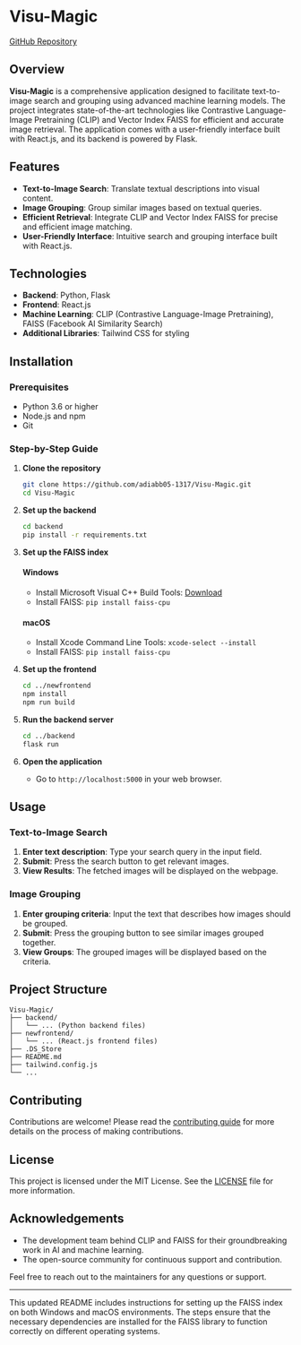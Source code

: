 
# Visu-Magic

[GitHub Repository](https://github.com/adiabb05-1317/Visu-Magic)

## Overview

**Visu-Magic** is a comprehensive application designed to facilitate text-to-image search and grouping using advanced machine learning models. The project integrates state-of-the-art technologies like Contrastive Language-Image Pretraining (CLIP) and Vector Index FAISS for efficient and accurate image retrieval. The application comes with a user-friendly interface built with React.js, and its backend is powered by Flask.

## Features

- **Text-to-Image Search**: Translate textual descriptions into visual content.
- **Image Grouping**: Group similar images based on textual queries.
- **Efficient Retrieval**: Integrate CLIP and Vector Index FAISS for precise and efficient image matching.
- **User-Friendly Interface**: Intuitive search and grouping interface built with React.js.

## Technologies

- **Backend**: Python, Flask
- **Frontend**: React.js
- **Machine Learning**: CLIP (Contrastive Language-Image Pretraining), FAISS (Facebook AI Similarity Search)
- **Additional Libraries**: Tailwind CSS for styling

## Installation

### Prerequisites

- Python 3.6 or higher
- Node.js and npm
- Git

### Step-by-Step Guide

1. **Clone the repository**

    ```bash
    git clone https://github.com/adiabb05-1317/Visu-Magic.git
    cd Visu-Magic
    ```

2. **Set up the backend**

    ```bash
    cd backend
    pip install -r requirements.txt
    ```

3. **Set up the FAISS index**

    #### Windows
    - Install Microsoft Visual C++ Build Tools: [Download](https://visualstudio.microsoft.com/visual-cpp-build-tools/)
    - Install FAISS: `pip install faiss-cpu`

    #### macOS
    - Install Xcode Command Line Tools: `xcode-select --install`
    - Install FAISS: `pip install faiss-cpu`

4. **Set up the frontend**

    ```bash
    cd ../newfrontend
    npm install
    npm run build
    ```

5. **Run the backend server**

    ```bash
    cd ../backend
    flask run
    ```

6. **Open the application**

    - Go to `http://localhost:5000` in your web browser.

## Usage

### Text-to-Image Search

1. **Enter text description**: Type your search query in the input field.
2. **Submit**: Press the search button to get relevant images.
3. **View Results**: The fetched images will be displayed on the webpage.

### Image Grouping

1. **Enter grouping criteria**: Input the text that describes how images should be grouped.
2. **Submit**: Press the grouping button to see similar images grouped together.
3. **View Groups**: The grouped images will be displayed based on the criteria.

## Project Structure

```plaintext
Visu-Magic/
├── backend/
│   └── ... (Python backend files)
├── newfrontend/
│   └── ... (React.js frontend files)
├── .DS_Store
├── README.md
├── tailwind.config.js
└── ...
```

## Contributing

Contributions are welcome! Please read the [contributing guide](CONTRIBUTING.md) for more details on the process of making contributions.

## License

This project is licensed under the MIT License. See the [LICENSE](LICENSE) file for more information.

## Acknowledgements

- The development team behind CLIP and FAISS for their groundbreaking work in AI and machine learning.
- The open-source community for continuous support and contribution.

Feel free to reach out to the maintainers for any questions or support.

---

This updated README includes instructions for setting up the FAISS index on both Windows and macOS environments. The steps ensure that the necessary dependencies are installed for the FAISS library to function correctly on different operating systems. 
